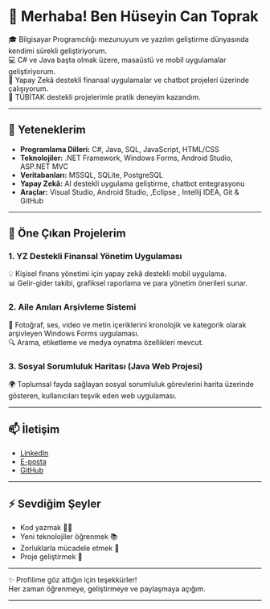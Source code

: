 # 👋 Merhaba! Ben Hüseyin Can Toprak

🎓 Bilgisayar Programcılığı mezunuyum ve yazılım geliştirme dünyasında kendimi sürekli geliştiriyorum.  
💻 C# ve Java başta olmak üzere, masaüstü ve mobil uygulamalar geliştiriyorum.  
🤖 Yapay Zekâ destekli finansal uygulamalar ve chatbot projeleri üzerinde çalışıyorum.  
🚀 TÜBİTAK destekli projelerimle pratik deneyim kazandım.

---

## 🌟 Yeteneklerim
- **Programlama Dilleri:** C#, Java, SQL, JavaScript, HTML/CSS  
- **Teknolojiler:** .NET Framework, Windows Forms, Android Studio, ASP.NET MVC  
- **Veritabanları:** MSSQL, SQLite, PostgreSQL  
- **Yapay Zekâ:** AI destekli uygulama geliştirme, chatbot entegrasyonu  
- **Araçlar:** Visual Studio, Android Studio, ,Eclipse , Intellij IDEA, Git & GitHub

---

## 📂 Öne Çıkan Projelerim

### 1. **YZ Destekli Finansal Yönetim Uygulaması**  
💡 Kişisel finans yönetimi için yapay zekâ destekli  mobil uygulama.  
📊 Gelir-gider takibi, grafiksel raporlama ve para yönetim önerileri sunar.

### 2. **Aile Anıları Arşivleme Sistemi**  
📸 Fotoğraf, ses, video ve metin içeriklerini kronolojik ve kategorik olarak arşivleyen Windows Forms uygulaması.  
🔍 Arama, etiketleme ve medya oynatma özellikleri mevcut.

### 3. **Sosyal Sorumluluk Haritası (Java Web Projesi)**  
🌍 Toplumsal fayda sağlayan sosyal sorumluluk görevlerini harita üzerinde gösteren, kullanıcıları teşvik eden web uygulaması.

---

## 📫 İletişim

- [LinkedIn](https://linkedin.com/in/huseyincantoprak)  
- [E-posta](hcan.toprak06@gmail.com) 
- [GitHub](https://github.com/HuseyinCanToprak50)  

---

## ⚡ Sevdiğim Şeyler  
- Kod yazmak 👨‍💻  
- Yeni teknolojiler öğrenmek 📚  
- Zorluklarla mücadele etmek 💪  
- Proje geliştirmek 🚀  

---

✨ Profilime göz attığın için teşekkürler!  
Her zaman öğrenmeye, geliştirmeye ve paylaşmaya açığım.  

---

